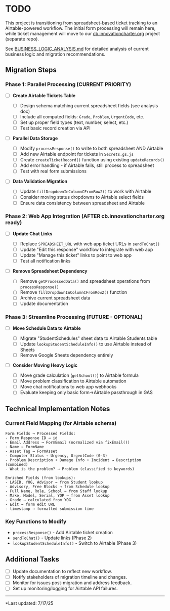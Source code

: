# TODO

This project is transitioning from spreadsheet-based ticket tracking to an Airtable-powered workflow. The initial form processing will remain here, while ticket management will move to our [cb.innovationcharter.org](https://cb.innovationcharter.org) project (separate repo).

See [BUSINESS_LOGIC_ANALYSIS.md](./BUSINESS_LOGIC_ANALYSIS.md) for detailed analysis of current business logic and migration recommendations.

## Migration Steps

### Phase 1: Parallel Processing (CURRENT PRIORITY)

- [ ] **Create Airtable Tickets Table**

  - [ ] Design schema matching current spreadsheet fields (see analysis doc)
  - [ ] Include all computed fields: `Grade`, `Problem`, `UrgentCode`, etc.
  - [ ] Set up proper field types (text, number, select, etc.)
  - [ ] Test basic record creation via API

- [ ] **Parallel Data Storage**

  - [ ] Modify `processResponse()` to write to both spreadsheet AND Airtable
  - [ ] Add new Airtable endpoint for tickets in `Secrets.gs.js`
  - [ ] Create `createTicketRecord()` function using existing `updateRecords()`
  - [ ] Add error handling - if Airtable fails, still process to spreadsheet
  - [ ] Test with real form submissions

- [ ] **Data Validation Migration**
  - [ ] Update `fillDropdownInColumnCFromRow2()` to work with Airtable
  - [ ] Consider moving status dropdowns to Airtable select fields
  - [ ] Ensure data consistency between spreadsheet and Airtable

### Phase 2: Web App Integration (AFTER cb.innovationcharter.org ready)

- [ ] **Update Chat Links**

  - [ ] Replace `SPREADSHEET_URL` with web app ticket URLs in `sendToChat()`
  - [ ] Update "Edit this response" workflow to integrate with web app
  - [ ] Update "Manage this ticket" links to point to web app
  - [ ] Test all notification links

- [ ] **Remove Spreadsheet Dependency**
  - [ ] Remove `getProcessedData()` and spreadsheet operations from `processResponse()`
  - [ ] Remove `fillDropdownInColumnCFromRow2()` function
  - [ ] Archive current spreadsheet data
  - [ ] Update documentation

### Phase 3: Streamline Processing (FUTURE - OPTIONAL)

- [ ] **Move Schedule Data to Airtable**

  - [ ] Migrate "StudentSchedules" sheet data to Airtable Students table
  - [ ] Update `lookupStudentScheduleInfo()` to use Airtable instead of Sheets
  - [ ] Remove Google Sheets dependency entirely

- [ ] **Consider Moving Heavy Logic**
  - [ ] Move grade calculation (`getSchool()`) to Airtable formula
  - [ ] Move problem classification to Airtable automation
  - [ ] Move chat notifications to web app webhooks
  - [ ] Evaluate keeping only basic form→Airtable passthrough in GAS

## Technical Implementation Notes

### Current Field Mapping (for Airtable schema)

```
Form Fields → Processed Fields:
- Form Response ID → id
- Email Address → FormEmail (normalized via fixEmail())
- Name → FormName
- Asset Tag → FormAsset
- Computer Status → Urgency, UrgentCode (0-3)
- Problem Description + Damage Info + Incident → Description (combined)
- What is the problem? → Problem (classified to keywords)

Enriched Fields (from lookups):
- LASID, YOG, Advisor → from Student lookup
- Advisory, Free Blocks → from Schedule lookup
- Full Name, Role, School → from Staff lookup
- Make, Model, Serial, YOP → from Asset lookup
- Grade → calculated from YOG
- Edit → form edit URL
- timestamp → formatted submission time
```

### Key Functions to Modify

- `processResponse()` - Add Airtable ticket creation
- `sendToChat()` - Update links (Phase 2)
- `lookupStudentScheduleInfo()` - Switch to Airtable (Phase 3)

## Additional Tasks

- [ ] Update documentation to reflect new workflow.
- [ ] Notify stakeholders of migration timeline and changes.
- [ ] Monitor for issues post-migration and address feedback.
- [ ] Set up monitoring/logging for Airtable API failures.

---

\*Last updated: 7/17/25
